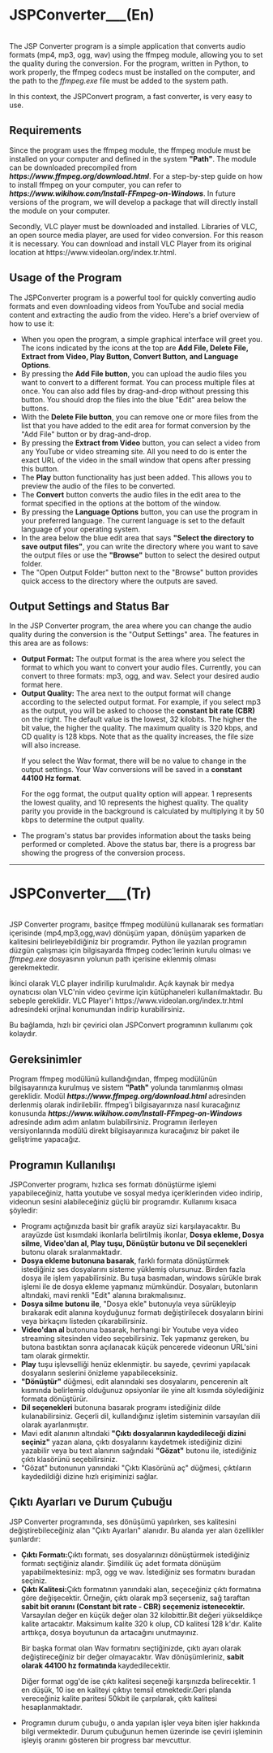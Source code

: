 <h1 font size="18"> JSPConverter___(En)</h1><br>
The JSP Converter program is a simple application that converts audio formats (mp4, mp3, ogg, wav) using the ffmpeg module, allowing you to set the quality during the conversion. For the program, written in Python, to work properly, the ffmpeg codecs must be installed on the computer, and the path to the <i>ffmpeg.exe</i> file must be added to the system path.
<p>In this context, the JSPConvert program, a fast converter, is very easy to use.</p>
<p></p>
<h2>Requirements</h2>
Since the program uses the ffmpeg module, the ffmpeg module must be installed on your computer and defined in the system <b>"Path"</b>. The module can be downloaded precompiled from <i><b>https://www.ffmpeg.org/download.html</i></b>. For a step-by-step guide on how to install ffmpeg on your computer, you can refer to <i><b>https://www.wikihow.com/Install-FFmpeg-on-Windows</b></i>. In future versions of the program, we will develop a package that will directly install the module on your computer.<p>
  <p></p>Secondly, VLC player must be downloaded and installed. Libraries of VLC, an open source media player, are used for video conversion. For this reason it is necessary. You can download and install VLC Player from its original location at https://www.videolan.org/index.tr.html.
<h2 font size="14">Usage of the Program</h2>
The JSPConverter program is a powerful tool for quickly converting audio formats and even downloading videos from YouTube and social media content and extracting the audio from the video. Here's a brief overview of how to use it:
<ul>
  <li>When you open the program, a simple graphical interface will greet you. The icons indicated by the icons at the top are <b>Add File, Delete File, Extract from Video, Play Button, Convert Button, and Language Options</b>.</li>
  <li>By pressing the <b>Add File button</b>, you can upload the audio files you want to convert to a different format. You can process multiple files at once. You can also add files by drag-and-drop without pressing this button. You should drop the files into the blue "Edit" area below the buttons.</li>
  <li>With the <b>Delete File button</b>, you can remove one or more files from the list that you have added to the edit area for format conversion by the "Add File" button or by drag-and-drop.</li>
  <li>By pressing the <b>Extract from Video</b> button, you can select a video from any YouTube or video streaming site. All you need to do is enter the exact URL of the video in the small window that opens after pressing this button.</li>
  <li>The <b>Play</b> button functionality has just been added. This allows you to preview the audio of the files to be converted.</li>
  <li>The <b>Convert</b> button converts the audio files in the edit area to the format specified in the options at the bottom of the window.</li>
  <li>By pressing the <b>Language Options</b> button, you can use the program in your preferred language. The current language is set to the default language of your operating system.</li>
  <li>In the area below the blue edit area that says <b>"Select the directory to save output files"</b>, you can write the directory where you want to save the output files or use the <b>"Browse"</b> button to select the desired output folder.</li>
  <li>The "Open Output Folder" button next to the "Browse" button provides quick access to the directory where the outputs are saved.</li>
</ul>
<h2>Output Settings and Status Bar</h2>
<p>
  In the JSP Converter program, the area where you can change the audio quality during the conversion is the "Output Settings" area. The features in this area are as follows:
  <ul>
    <li><b>Output Format:</b> The output format is the area where you select the format to which you want to convert your audio files. Currently, you can convert to three formats: mp3, ogg, and wav. Select your desired audio format here.</li>
    <li><b>Output Quality:</b> The area next to the output format will change according to the selected output format. For example, if you select mp3 as the output, you will be asked to choose the <b>constant bit rate (CBR)</b> on the right. The default value is the lowest, 32 kilobits. The higher the bit value, the higher the quality. The maximum quality is 320 kbps, and CD quality is 128 kbps. Note that as the quality increases, the file size will also increase.
    <p>If you select the Wav format, there will be no value to change in the output settings. Your Wav conversions will be saved in a <b>constant 44100 Hz format</b>.</p>
    <p>For the ogg format, the output quality option will appear. 1 represents the lowest quality, and 10 represents the highest quality. The quality parity you provide in the background is calculated by multiplying it by 50 kbps to determine the output quality.</p></li>
    <li>The program's status bar provides information about the tasks being performed or completed. Above the status bar, there is a progress bar showing the progress of the conversion process.</li>
  </ul>
</p>
  
<hr>
<h1 font size="18"> JSPConverter___(Tr) </h1><br>
JSP Converter programı, basitçe ffmpeg modülünü kullanarak ses formatları içerisinde (mp4,mp3,ogg,wav) dönüşüm yapan, dönüşüm yaparken de kalitesini belirleyebildiğiniz bir programdır. Python ile yazılan programın düzgün çalışması için bilgisayarda ffmpeg codec'lerinin kurulu olması ve <i>ffmpeg.exe</i> dosyasının yolunun path içerisine eklenmiş olması gerekmektedir.<p>
  <p> İkinci olarak VLC player indirilip kurulmalıdır. Açık kaynak bir medya oynatıcısı olan VLC'nin video çevirme için kütüphaneleri kullanılmaktadır. Bu sebeple gereklidir. VLC Player'i https://www.videolan.org/index.tr.html adresindeki orjinal konumundan indirip kurabilirsiniz.
<p>Bu bağlamda, hızlı bir çevirici olan JSPConvert programının kullanımı çok kolaydır.</p>
<p></p>
<h2>Gereksinimler</h2>
Program ffmpeg modülünü kullandığından, ffmpeg modülünün bilgisayarınıza kurulmuş ve  sistem <b>"Path"</b> yolunda tanımlanmış olması gereklidir. Modül <i><b>https://www.ffmpeg.org/download.html </i></b>adresinden derlenmiş olarak indirilebilir. ffmpeg'i bilgisayarınıza nasıl kuracağınız konusunda
<i><b>https://www.wikihow.com/Install-FFmpeg-on-Windows </b></i>adresinde adım adım anlatım bulabilirsiniz. Programın ilerleyen versiyonlarında modülü direkt bilgisayarınıza kuracağınız bir paket ile geliştrime yapacağız. 
<h2 font size="14">Programın Kullanılışı</h2>
JSPConverter programı, hızlıca ses formatı dönüştürme işlemi yapabileceğiniz, hatta youtube ve sosyal medya içeriklerinden video indirip, videonun sesini alabileceğiniz güçlü bir programdır. Kullanımı kısaca şöyledir:
<ul>
  <li>Programı açtığınızda basit bir grafik arayüz sizi karşılayacaktır. Bu arayüzde üst kısımdaki ikonlarla belirtilmiş ikonlar, <b>Dosya ekleme, Dosya silme, Video'dan al, Play tuşu, Dönüştür butonu ve Dil seçenekleri</b> butonu olarak sıralanmaktadır.</li>
  <li><b>Dosya ekleme butonuna basarak</b>, farklı formata dönüştürmek istediğiniz ses dosyalarını sisteme yüklemiş olursunuz. Birden fazla dosya ile işlem yapabilirsiniz. Bu tuşa basmadan, windows sürükle bırak işlemi ile de dosya ekleme yapmanız mümkündür. Dosyaları, butonların altındaki, mavi renkli "Edit" alanına bırakmalısınız.</li>
  <li><b>Dosya silme butonu ile</b>, "Dosya ekle" butonuyla veya sürükleyip bırakarak edit alanına koyduğunuz formatı değiştirilecek dosyaların birini veya birkaçını listeden çıkarabilirsiniz.</li>
  <li><b>Video'dan al </b> butonuna basarak, herhangi bir Youtube veya video streaming sitesinden video seçebilirsiniz. Tek yapmanız gereken, bu butona bastıktan sonra açılanacak küçük pencerede videonun URL'sini tam olarak girmektir.</li>
  <li><b>Play</b> tuşu işlevselliği henüz eklenmiştir. bu sayede, çevrimi yapılacak dosyaların seslerini önizleme yapabileceksiniz.</li>
  <li><b>"Dönüştür"</b> düğmesi, edit alanındaki ses dosyalarını, pencerenin alt kısmında belirlemiş olduğunuz opsiyonlar ile yine alt kısımda söylediğiniz formata dönüştürür.</li>
  <li><b>Dil seçenekleri</b> butonuna basarak programı istediğiniz dilde kulanabilirsiniz. Geçerli dil, kullandığınız işletim sisteminin varsayılan dili olarak ayarlanmıştır.</li>
  <li>Mavi edit alanının altındaki <b>"Çıktı dosyalarının kaydedileceği dizini seçiniz"</b> yazan alana, çıktı dosyalarını kaydetmek istediğiniz dizini yazabilir veya bu text alanının sağındaki <b>"Gözat"</b> butonu ile, istediğiniz çıktı klasörünü seçebilirsiniz.</li>
  <li>"Gözat" butonunun yanındaki "Çıktı Klasörünü aç" düğmesi, çıktıların kaydedildiği dizine hızlı erişiminizi sağlar.</li>
  
</ul>
<h2>Çıktı Ayarları ve Durum Çubuğu</h2>
<p>
  JSP Converter programında, ses dönüşümü yapılırken, ses kalitesini değiştirebileceğiniz alan "Çıktı Ayarları" alanıdır. Bu alanda yer alan özellikler şunlardır:
  <ul>
    <li><b>Çıktı Formatı:</b>Çıktı formatı, ses dosyalarınızı dönüştürmek istediğiniz formatı seçtiğiniz alandır. Şimdilik üç adet formata dönüşüm yapabilmektesiniz: mp3, ogg ve wav. İstediğiniz ses formatını buradan seçiniz.</li>
    <li><b>Çıktı Kalitesi:</b>Çıktı formatının yanındaki alan, seçeceğiniz çıktı formatına göre değişecektir. Örneğin, çıktı olarak mp3 seçerseniz, sağ taraftan <b>sabit bit oranını (Constant bit rate - CBR) seçemeniz istenecektir.</b> Varsayılan değer en küçük değer olan 32 kilobittir.Bit değeri yükseldikçe kalite artacaktır. Maksimum kalite 320 k olup, CD kalitesi 128 k'dır. Kalite arttıkça, dosya boyutunun da artacağını unutmayınız.
    <p>Bir başka format olan Wav formatını seçtiğinizde, çıktı ayarı olarak değiştireceğiniz bir değer olmayacaktır. Wav dönüşümleriniz, <b>sabit olarak 44100 hz formatında </b>kaydedilecektir.</p>
    <p>Diğer format ogg'de ise çıktı kalitesi seçeneği karşınızda belirecektir. 1 en düşük, 10 ise en kaliteyi çıktıyı temsil etmektedir.Geri planda vereceğiniz kalite paritesi 50kbit ile çarpılarak, çıktı kalitesi hesaplanmaktadır.</p></li>
    <li>Programın durum çubuğu, o anda yapılan işler veya biten işler hakkında bilgi vermektedir. Durum çubuğunun hemen üzerinde ise çeviri işleminin işleyiş oranını gösteren bir progress bar mevcuttur.</li>
  </ul>
</p>
